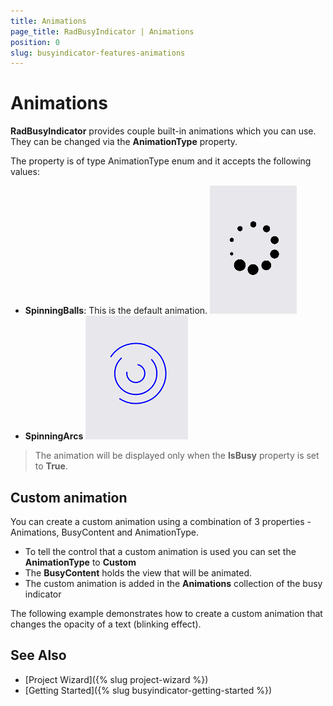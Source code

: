 ```yaml
---
title: Animations
page_title: RadBusyIndicator | Animations
position: 0
slug: busyindicator-features-animations
---
```


# Animations

**RadBusyIndicator** provides couple built-in animations which you can use. They can be changed via the **AnimationType** property. 

The property is of type AnimationType enum and it accepts the following values:

- **SpinningBalls**: This is the default animation.
	![BusyIndicator animations spinningball](../images/busyindicator-features-animations-0.png) 
- **SpinningArcs**
	![BusyIndicator animations spinningarcs](../images/busyindicator-features-animations-1.png) 

> The animation will be displayed only when the **IsBusy** property is set to **True**.
	
## Custom animation

You can create a custom animation using a combination of 3 properties - Animations, BusyContent and AnimationType.

* To tell the control that a custom animation is used you can set the **AnimationType** to **Custom**
* The **BusyContent** holds the view that will be animated.
* The custom animation is added in the **Animations** collection of the busy indicator

The following example demonstrates how to create a custom animation that changes the opacity of a text (blinking effect).

<snippet id='busyindicator-animations-xaml'/>
<snippet id='busyindicator-animations-code'/>

<!-- -->

<snippet id='busyindicator-animations-csharp'/>

## See Also

- [Project Wizard]({% slug project-wizard %})
- [Getting Started]({% slug busyindicator-getting-started %})